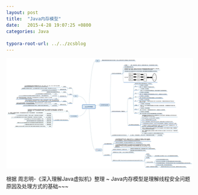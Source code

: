 ```yaml
---
layout: post
title:  "Java内存模型"
date:   2015-4-28 19:07:25 +0800
categories: Java

typora-root-url: ../../zcsblog
---
```


![img](/assets/Java/Java内存模型.jpg)

根据  周志明-《深入理解Java虚拟机》整理 ~
Java内存模型是理解线程安全问题原因及处理方式的基础~~~

